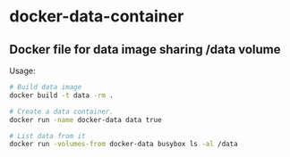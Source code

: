 # docker-data-container

## Docker file for data image sharing /data volume


 Usage:
```bash
# Build data image
docker build -t data -rm .

# Create a data container.
docker run -name docker-data data true

# List data from it
docker run -volumes-from docker-data busybox ls -al /data
```
